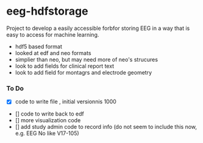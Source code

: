 # eeg-hdfstorage
Project to develop a easily accessible forbfor storing EEG in a way that is easy to access for machine learning.
- hdf5 based format
- looked at edf and neo formats
- simplier than neo, but may need more of neo's strucures
- look to add fields for clinical report text
- look to add field for montagrs and electrode geometry

### To Do
- [x] code to write file , initial versionnis 1000
- [] code to write back to edf 
- [] more visualization code
- [] add study admin code to record info (do not seem to include this now, e.g. EEG No like V17-105)
